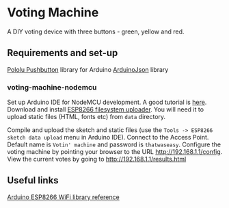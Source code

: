 # Voting Machine

A DIY voting device with three buttons - green, yellow and red.


## Requirements and set-up

[Pololu Pushbutton](https://github.com/pololu/pushbutton-arduino) library for Arduino
[ArduinoJson](https://github.com/bblanchon/ArduinoJson) library

### voting-machine-nodemcu

Set up Arduino IDE for NodeMCU development. A good tutorial is [here](http://henrysbench.capnfatz.com/henrys-bench/arduino-projects-tips-and-more/arduino-esp8266-lolin-nodemcu-getting-started/).
Download and install [ESP8266 filesystem uploader](https://github.com/esp8266/arduino-esp8266fs-plugin). You will need it to upload static files (HTML, fonts etc) from `data` directory.

Compile and upload the sketch and static files (use the `Tools -> ESP8266 sketch data upload` menu in Arduino IDE).
Connect to the Access Point. Default name is `Votin' machine` and password is `thatwaseasy`.
Configure the voting machine by pointing your browser to the URL http://192.168.1.1/config.
View the current votes by going to http://192.168.1.1/results.html


## Useful links

[Arduino ESP8266 WiFi library reference](https://github.com/esp8266/Arduino/tree/master/doc/esp8266wifi)